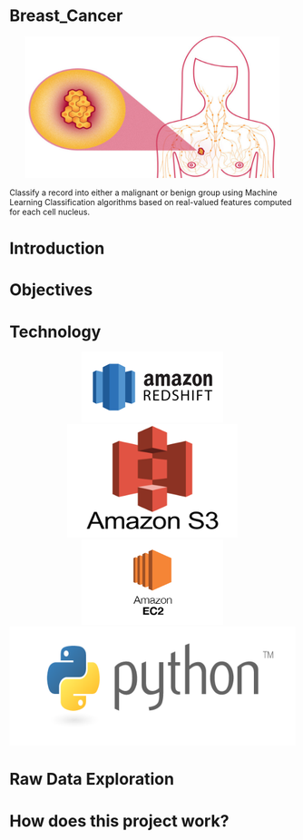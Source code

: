 # Breast_Cancer
<p align="middle">
  <img height="250" width="450" src="https://github.com/tsenhungwu/Breast_Cancer/blob/master/Images/Breast_Cancer.jpeg"/>

Classify a record into either a malignant or benign group using Machine Learning Classification algorithms based on real-valued features computed for each cell nucleus.


# Introduction

# Objectives

# Technology
<p align="middle">
  <img height="125" width="250" src="https://github.com/tsenhungwu/Data-Engineer-Project/blob/master/Isongs_AWS/Images/aws_redshift.png"/>
  <img height="200" width="300" src="https://github.com/tsenhungwu/Data-Engineer-Project/blob/master/Isongs_AWS/Images/aws_s3.png"/>
  <img height="150" width="250" src="https://github.com/tsenhungwu/Data-Engineer-Project/blob/master/Isongs_AWS/Images/aws_ec2.png"/>
  <img height="210" width="510" src="https://github.com/tsenhungwu/Data-Engineer-Project/blob/master/Isongs/Images/Python.png" />
</p>

# Raw Data Exploration

# How does this project work?
